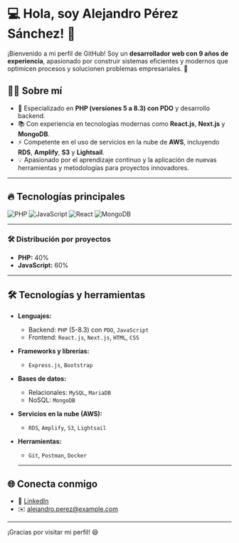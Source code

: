# 💻 Hola, soy Alejandro Pérez Sánchez! 👋  

¡Bienvenido a mi perfil de GitHub! Soy un **desarrollador web con 9 años de experiencia**, apasionado por construir sistemas eficientes y modernos que optimicen procesos y solucionen problemas empresariales. 🚀  

## 👨‍💻 Sobre mí  
- 🌟 Especializado en **PHP (versiones 5 a 8.3) con PDO** y desarrollo backend.  
- 📚 Con experiencia en tecnologías modernas como **React.js**, **Next.js** y **MongoDB**.  
- ⚡ Competente en el uso de servicios en la nube de **AWS**, incluyendo **RDS**, **Amplify**, **S3** y **Lightsail**.  
- 💡 Apasionado por el aprendizaje continuo y la aplicación de nuevas herramientas y metodologías para proyectos innovadores. 
---

## 🔥 Tecnologías principales  
![PHP](https://img.shields.io/badge/-PHP-787CB5?style=flat-square&logo=php&logoColor=white)
![JavaScript](https://img.shields.io/badge/-JavaScript-F7DF1E?style=flat-square&logo=javascript&logoColor=black)
![React](https://img.shields.io/badge/-React-61DAFB?style=flat-square&logo=react&logoColor=black)
![MongoDB](https://img.shields.io/badge/-MongoDB-47A248?style=flat-square&logo=mongodb&logoColor=white)

---
### 🛠️ Distribución por proyectos  
- **PHP:** 40%  
- **JavaScript:** 60%  

---

## 🛠️ Tecnologías y herramientas  
- **Lenguajes:**  
  - Backend: `PHP` (5-8.3) con `PDO`, `JavaScript`  
  - Frontend: `React.js`, `Next.js`, `HTML`, `CSS`  
- **Frameworks y librerías:**  
  - `Express.js`, `Bootstrap`  
- **Bases de datos:**  
  - Relacionales: `MySQL`, `MariaDB`  
  - NoSQL: `MongoDB`  
- **Servicios en la nube (AWS):**  
  - `RDS`, `Amplify`, `S3`, `Lightsail`  
- **Herramientas:**  
  - `Git`, `Postman`, `Docker`
  
  ---

## 🌐 Conecta conmigo  
- 💼 [LinkedIn](https://www.linkedin.com/in/alejandro-p%C3%A8rez-s%C3%A0nchez-7a2a4081/)  
- ✉️ alejandro.perez@example.com  

---

¡Gracias por visitar mi perfil! 😄  
